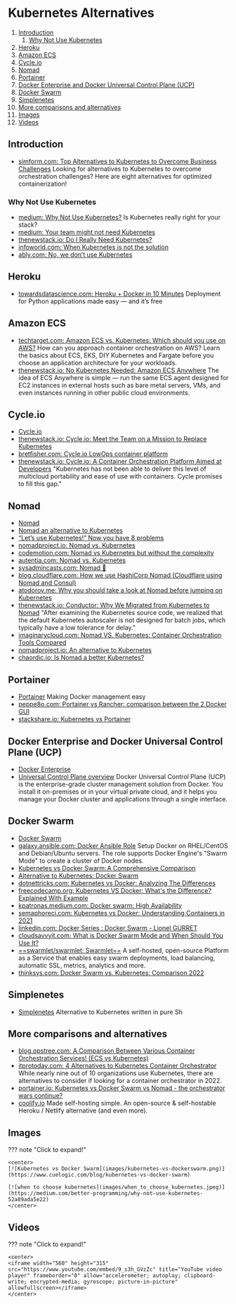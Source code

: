 # Kubernetes Alternatives

1. [Introduction](#introduction)
    1. [Why Not Use Kubernetes](#why-not-use-kubernetes)
2. [Heroku](#heroku)
3. [Amazon ECS](#amazon-ecs)
4. [Cycle.io](#cycle-io)
5. [Nomad](#nomad)
6. [Portainer](#portainer)
7. [Docker Enterprise and Docker Universal Control Plane (UCP)](#docker-enterprise-and-docker-universal-control-plane-ucp)
8. [Docker Swarm](#docker-swarm)
9. [Simplenetes](#simplenetes)
10. [More comparisons and alternatives](#more-comparisons-and-alternatives)
11. [Images](#images)
12. [Videos](#videos)

## Introduction

- [simform.com: Top Alternatives to Kubernetes to Overcome Business Challenges](https://www.simform.com/blog/alternatives-to-kubernetes/) Looking for alternatives to Kubernetes to overcome orchestration challenges? Here are eight alternatives for optimized containerization!

### Why Not Use Kubernetes

- [medium: Why Not Use Kubernetes?](https://medium.com/better-programming/why-not-use-kubernetes-52a89ada5e22) Is Kubernetes really right for your stack?
- [medium: Your team might not need Kubernetes](https://medium.com/faun/your-team-might-not-need-kubernetes-57240e8d554a)
- [thenewstack.io: Do I Really Need Kubernetes?](https://thenewstack.io/do-i-really-need-kubernetes/)
- [infoworld.com: When Kubernetes is not the solution](https://www.infoworld.com/article/3604652/when-kubernetes-is-not-the-solution.html)
- [ably.com: No, we don’t use Kubernetes](https://ably.com/blog/no-we-dont-use-kubernetes)

## Heroku

- [towardsdatascience.com: Heroku + Docker in 10 Minutes](https://towardsdatascience.com/heroku-docker-in-10-minutes-f4329c4fd72f) Deployment for Python applications made easy — and it’s free

## Amazon ECS

- [techtarget.com: Amazon ECS vs. Kubernetes: Which should you use on AWS?](https://searchcloudcomputing.techtarget.com/answer/Amazon-ECS-vs-Kubernetes-Which-should-you-use-on-AWS) How can you approach container orchestration on AWS? Learn the basics about ECS, EKS, DIY Kubernetes and Fargate before you choose an application architecture for your workloads.
- [thenewstack.io: No Kubernetes Needed: Amazon ECS Anywhere](https://thenewstack.io/no-kubernetes-needed-amazon-ecs-anywhere/) The idea of ECS Anywhere is simple — run the same ECS agent designed for EC2 instances in external hosts such as bare metal servers, VMs, and even instances running in other public cloud environments.

## Cycle.io
- [Cycle.io](https://cycle.io)
- [thenewstack.io: Cycle.io: Meet the Team on a Mission to Replace Kubernetes](https://thenewstack.io/cycle-io-meet-the-team-on-a-mission-to-replace-kubernetes/)
- [bretfisher.com: Cycle.io LowOps container platform](https://www.bretfisher.com/podcast-136-cycle-io-lowops-container-platform/)
- [thenewstack.io: Cycle.io: A Container Orchestration Platform Aimed at Developers](https://thenewstack.io/cycle-io-a-container-orchestration-platform-aimed-at-developers/) "Kubernetes has not been able to deliver this level of multicloud portability and ease of use with containers. Cycle promises to fill this gap."

## Nomad

- [Nomad](https://nomadproject.io/)
- [Nomad an alternative to Kubernetes](https://blog.nobugware.com/post/2019/nomad_an_alternative_to_kubernetes/)
- [“Let’s use Kubernetes!” Now you have 8 problems](https://pythonspeed.com/articles/dont-need-kubernetes/)
- [nomadproject.io: Nomad vs. Kubernetes](https://www.nomadproject.io/intro/vs/kubernetes/)
- [codemotion.com: Nomad vs Kubernetes but without the complexity](https://www.codemotion.com/magazine/dev-hub/backend-dev/nomad-kubernetes-but-without-the-complexity/)
- [autentia.com: Nomad vs. Kubernetes](https://www.autentia.com/2018/09/20/nomad-vs-kubernetes/)
- [sysadmincasts.com: Nomad 🌟](https://sysadmincasts.com/episodes/74-nomad)
- [blog.cloudflare.com: How we use HashiCorp Nomad (Cloudflare using Nomad and Consul)](https://blog.cloudflare.com/how-we-use-hashicorp-nomad/)
- [atodorov.me: Why you should take a look at Nomad before jumping on Kubernetes](https://atodorov.me/2021/02/27/why-you-should-take-a-look-at-nomad-before-jumping-on-kubernetes)
- [thenewstack.io: Conductor: Why We Migrated from Kubernetes to Nomad](https://thenewstack.io/conductor-why-we-migrated-from-kubernetes-to-nomad/) "After examining the Kubernetes source code, we realized that the default Kubernetes autoscaler is not designed for batch jobs, which typically have a low tolerance for delay." 
- [imaginarycloud.com: Nomad VS. Kubernetes: Container Orchestration Tools Compared](https://www.imaginarycloud.com/blog/nomad-vs-kubernetes/)
- [nomadproject.io: An alternative to Kubernetes](https://www.nomadproject.io/docs/nomad-vs-kubernetes/alternative)
- [chaordic.io: Is Nomad a better Kubernetes?](https://chaordic.io/blog/is-nomad-a-better-kubernetes/)

## Portainer

- [Portainer](https://www.portainer.io/) Making Docker management easy
- [peppe8o.com: Portainer vs Rancher: comparison between the 2 Docker GUI](https://peppe8o.com/portainer-vs-rancher-comparison-between-the-2-docker-gui/)
- [stackshare.io: Kubernetes vs Portainer](https://stackshare.io/stackups/kubernetes-vs-portainer)

## Docker Enterprise and Docker Universal Control Plane (UCP)

- [Docker Enterprise](https://docs.docker.com/ee/)
- [Universal Control Plane overview](https://docs.docker.com/ee/ucp/) Docker Universal Control Plane (UCP) is the enterprise-grade cluster management solution from Docker. You install it on-premises or in your virtual private cloud, and it helps you manage your Docker cluster and applications through a single interface.

## Docker Swarm

- [Docker Swarm](https://docs.docker.com/engine/swarm/)
- [galaxy.ansible.com: Docker Ansible Role](https://galaxy.ansible.com/atosatto/docker-swarm) Setup Docker on RHEL/CentOS and Debian/Ubuntu servers. The role supports Docker Engine's "Swarm Mode" to create a cluster of Docker nodes.
- [Kubernetes vs Docker Swarm: A Comprehensive Comparison](https://www.cuelogic.com/blog/kubernetes-vs-docker-swarm)
- [Alternative to Kubernetes: Docker Swarm](https://www.linkedin.com/pulse/alternative-kubernetes-docker-swarm-marcel-koert/)
- [dotnettricks.com: Kubernetes vs Docker: Analyzing The Differences](https://www.dotnettricks.com/learn/docker/kubernetes-vs-docker-analyzing-the-differences)
- [freecodecamp.org: Kubernetes VS Docker: What's the Difference? Explained With Example](https://www.freecodecamp.org/news/kubernetes-vs-docker-whats-the-difference-explained-with-examples/)
- [kpatronas.medium.com: Docker swarm: High Availability](https://kpatronas.medium.com/docker-swarm-high-availability-36ea7ee7f9e8)
- [semaphoreci.com: Kubernetes vs Docker: Understanding Containers in 2021](https://semaphoreci.com/blog/kubernetes-vs-docker)
- [linkedin.com: Docker Series : Docker Swarm - Lionel GURRET](https://www.linkedin.com/pulse/docker-series-swarm-lionel-gurret/)
- [cloudsavvyit.com: What is Docker Swarm Mode and When Should You Use It?](https://www.cloudsavvyit.com/13049/what-is-docker-swarm-mode-and-when-should-you-use-it/)
- [==swarmlet/swarmlet: Swarmlet==](https://github.com/swarmlet/swarmlet) A self-hosted, open-source Platform as a Service that enables easy swarm deployments, load balancing, automatic SSL, metrics, analytics and more.
- [thinksys.com: Docker Swarm vs. Kubernetes: Comparison 2022](https://www.thinksys.com/devops/docker-swarm-vs-kubernetes-comparison/)

## Simplenetes

- [Simplenetes](https://github.com/simplenetes-io/simplenetes) Alternative to Kubernetes written in pure Sh

## More comparisons and alternatives

- [blog.opstree.com: A Comparison Between Various Container Orchestration Services! (ECS vs Kubernetes)](https://blog.opstree.com/2021/06/21/a-comparison-between-various-container-orchestration-services-ecs-vs-kubernetes/)
- [itprotoday.com: 4 Alternatives to Kubernetes Container Orchestrator](https://www.itprotoday.com/hybrid-cloud-and-multicloud/4-alternatives-kubernetes-container-orchestrator) While nearly nine out of 10 organizations use Kubernetes, there are alternatives to consider if looking for a container orchestrator in 2022.
- [portainer.io: Kubernetes vs Docker Swarm vs Nomad - the orchestrator wars continue?](https://www.portainer.io/blog/orchestrator-wars-continue)
- [coolify.io](https://coolify.io) Made self-hosting simple. An open-source & self-hostable Heroku / Netlify alternative (and even more).

## Images

??? note "Click to expand!"

    <center>
    [![Kubernetes vs Docker Swarm](images/kubernetes-vs-dockerswarm.png)](https://www.cuelogic.com/blog/kubernetes-vs-docker-swarm)

    [![when to choose kubernetes](images/when_to_choose_kubernetes.jpeg)](https://medium.com/better-programming/why-not-use-kubernetes-52a89ada5e22)
    </center>

## Videos

??? note "Click to expand!"

    <center>
    <iframe width="560" height="315" src="https://www.youtube.com/embed/9_s3h_GVzZc" title="YouTube video player" frameborder="0" allow="accelerometer; autoplay; clipboard-write; encrypted-media; gyroscope; picture-in-picture" allowfullscreen></iframe>
    </center>
